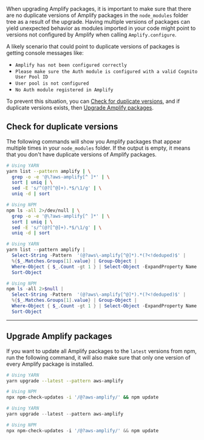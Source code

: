 When upgrading Amplify packages, it is important to make sure that there are no duplicate versions of Amplify packages in the `node_modules` folder tree as a result of the upgrade. Having multiple versions of packages can yield unexpected behavior as modules imported in your code might point to versions not configured by Amplify when calling `Amplify.configure`.

A likely scenario that could point to duplicate versions of packages is getting console messages like:
- `Amplify has not been configured correctly`
- `Please make sure the Auth module is configured with a valid Cognito User Pool ID`
- `User pool is not configured`
- `No Auth module registered in Amplify`

To prevent this situation, you can [Check for duplicate versions](#check-for-duplicate-versions), and if duplicate versions exists, then [Upgrade Amplify packages](#upgrade-amplify-packages).
## Check for duplicate versions

The following commands will show you Amplify packages that appear multiple times in your `node_modules` folder. If the output is empty, it means that you don't have duplicate versions of Amplify packages.

<amplify-block-switcher>

<amplify-block name="Mac and Linux">

```sh
# Using YARN
yarn list --pattern amplify | \
  grep -o -e '@\?aws-amplify[^ ]*' | \
  sort | uniq | \
  sed -E 's/^(@?[^@]+).*$/\1/g' | \
  uniq -d | sort
```

```sh
# Using NPM
npm ls -all 2>/dev/null | \
  grep -o -e '@\?aws-amplify[^ ]*' | \
  sort | uniq | \
  sed -E 's/^(@?[^@]+).*$/\1/g' | \
  uniq -d | sort
```

</amplify-block>

<amplify-block name="Windows (PowerShell)">

```powershell
# Using YARN
yarn list --pattern amplify |
  Select-String -Pattern  '(@?aws\-amplify[^@]*).*(?<!deduped)$' | 
  %{$_.Matches.Groups[1].value} | Group-Object | 
  Where-Object { $_.Count -gt 1 } | Select-Object -ExpandProperty Name |
  Sort-Object
```

```powershell
# Using NPM
npm ls -all 2>$null |
  Select-String -Pattern  '(@?aws\-amplify[^@]*).*(?<!deduped)$' | 
  %{$_.Matches.Groups[1].value} | Group-Object | 
  Where-Object { $_.Count -gt 1 } | Select-Object -ExpandProperty Name |
  Sort-Object
```


</amplify-block>

</amplify-block-switcher>

---

## Upgrade Amplify packages

If you want to update all Amplify packages to the `latest` versions from npm, run the following command, it will also make sure that only one version of every Amplify package is installed.

<amplify-block-switcher>

<amplify-block name="Mac and Linux">

```sh
# Using YARN
yarn upgrade --latest --pattern aws-amplify
```

```sh
# Using NPM
npx npm-check-updates -i '/@?aws-amplify/' && npm update
```

</amplify-block>

<amplify-block name="Windows (PowerShell)">

```powershell
# Using YARN
yarn upgrade --latest --pattern aws-amplify
```

```powershell
# Using NPM
npx npm-check-updates -i '/@?aws-amplify/' && npm update
```

</amplify-block>

</amplify-block-switcher>
